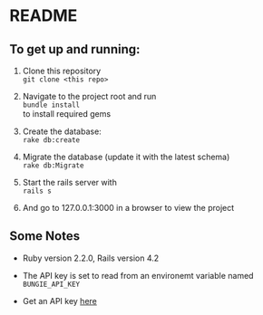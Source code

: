 README  
======  

To get up and running:  
----------------------

1.  Clone this repository  
`git clone <this repo>`    
  
2.  Navigate to the project root and run  
`bundle install`  
to install required gems  
  
3.  Create the database:  
`rake db:create`

4.  Migrate the database (update it with the latest schema)  
`rake db:Migrate`  
  
5.  Start the rails server with  
`rails s`  

6.  And go to 127.0.0.1:3000 in a browser to view the project  

Some Notes  
----------  
* Ruby version 2.2.0, Rails version 4.2
  
* The API key is set to read from an environemt variable named `BUNGIE_API_KEY`  
  
* Get an API key [here](https://www.bungie.net/en/User/API)  
